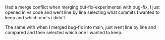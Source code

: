 Had a merge conflict when merging but-fix-experimental with bug-fix, I just opened in vs code and went line by line selecting what commits I wanted to keep and which one's i didn't.

The same with when I merged bug-fix into main, just went line by line and compared and then selected which one I wanted to keep.

